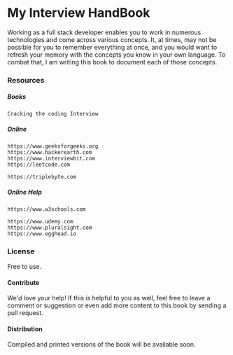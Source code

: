 # My Interview HandBook

Working as a full stack developer enables you to work in numerous technologies and come across various concepts. It, at times, may not be possible for you to remember everything at once, and you would want to refresh your memory with the concepts you know in your own language. To combat that, I am writing this book to document each of those concepts.

### Resources

##### Books

```
Cracking the coding Interview
```

##### Online

```
https://www.geeksforgeeks.org
https://www.hackerearth.com
https://www.interviewbit.com
https://leetcode.com

https://triplebyte.com

```

##### Online Help

```
https://www.w3schools.com

https://www.udemy.com
https://www.pluralsight.com
https://www.egghead.io
```

### License

Free to use.

#### Contribute

We'd love your help! If this is helpful to you as well, feel free to leave a comment or suggestion or even add more content to this book by sending a pull request.

#### Distribution

Compiled and printed versions of the book will be available soon.

